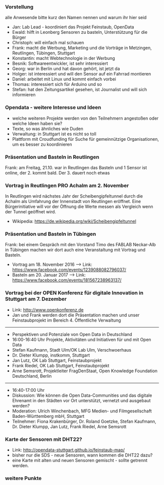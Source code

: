 ### Vorstellung

alle Anwesende bitte kurz den Namen nennen und warum ihr hier seid
- Jan: Lab Lead - koordiniert das Projekt Feinstaub, OpenData
- Ewald: hilft in Leonberg Sensoren zu basteln, Unterstützung für die Bürger
- Christoph: will einfach mal schauen
- Frank: macht die Werbung, Marketing und die Vorträge in Metzingen, Reutlingen, Tübingen, Stuttgart
- Konstantin: macht Webtechnologie in der Werbung 
- Besnik: Softwareentwickler, ist sehr interessiert
- Georg: war in Berlin und hat davon gehört, ist jetzt da
- Holger: ist interessiert und will den Sensor auf ein Fahrrad montieren
- Daniel: arbeitet mit Linux und kommt einfach vorbei
- Thomas: interessiert sich für Arduino und so
- Stefan: hat den Zeitungsartikel gesehen, ist Journalist und will sich informieren

### Opendata - weitere Interesse und Ideen
- welche weiteren Projekte werden von den Teilnehmern angestoßen oder welche Ideen haben sie?
- Texte, so was ähnliches wie Duden
- Verwaltung: in Stuttgart ist es nicht so toll
- Plattform mit Croudfunding für Suche für gemeinnützige Organisationen, um es besser zu koordinieren

### Präsentation und Basteln in Reutlingen 
Frank: am Freitag, 21.10. war in Reutlingen das Basteln und 1 Sensor ist online, der 2. kommt bald.
Der 3. dauert noch etwas

### Vortrag in Reutlingen PRO Achalm am 2. November
In Reutlingen wird nächstes Jahr der Scheibengipfeltunnel durch die Achalm als Umfahrung der Innenstadt von Reutlingen eröffnet. Eine Bürgerinitiative will vor der Öffnung die Werte messen als Vergleich wenn der Tunnel geöffnet wird.
- Wikipedia: https://de.wikipedia.org/wiki/Scheibengipfeltunnel

### Präsentation und Basteln in Tübingen
Frank: bei einem Gespräch mit den Vorstand Timo des FABLAB Neckar-Alb in Tübingen machen wir dort auch eine Veranstaltung mit Vortrag und Basteln.
- Vortrag am 18. November 2016 --> Link: https://www.facebook.com/events/1239088082796037/
- Basteln am 20. Januar 2017 --> Link: https://www.facebook.com/events/181567238963137/

### Vortrag bei der OPEN Konferenz für digitale Innovation in Stuttgart am 7. Dezember
- Link: http://www.openkonferenz.de
- Jan und Frank werden dort die Präsentation machen und unser Feinstaubprojekt im Bereich 4. Öffentliche Verwaltung

***

- Perspektiven und Potenziale von Open Data in Deutschland 
- 16:00-16:40 Uhr Projekte, Aktivitäten und Initiativen für und mit Open Data
- Stefan Kaufmann, Stadt Ulm/OK Lab Ulm, Verschwoerhaus
- Dr. Dieter Klumpp, instkomm, Stuttgart  
- Jan Lutz, OK Lab Stuttgart, Feinstaubprojekt 
- Frank Riedel, OK Lab Stuttgart, Feinstaubprojekt
- Arne Semsrott, Projektleiter FragDenStaat, Open Knowledge Foundation Deutschland, Berlin 

***

- 16:40-17:00 Uhr
- Diskussion: Wie können die Open Data-Communities und das digitale Ehrenamt in den Städten vor Ort unterstützt, vernetzt und ausgebaut werden?
- Moderation: Ulrich Winchenbach, MFG Medien- und Filmgesellschaft Baden-Württemberg mbH, Stuttgart 
- Teilnehmer: Fiona Krakenbürger, Dr. Roland Goetzke, Stefan Kaufmann, Dr. Dieter Klumpp, Jan Lutz, Frank Riedel, Arne Semsrott

### Karte der Sensoren mit DHT22?
- Link: http://opendata-stuttgart.github.io/feinstaub-map/
- bisher nur die SDS - neue Sensoren, wann kommen die DHT22 dazu?
-  eine Karte mit alten und neuen Sensoren gemischt - sollte getrennt werden.

### weitere Punkte